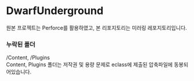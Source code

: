 # DwarfUnderground
원본 프로젝트는 Perforce를 활용하였고, 본 리포지토리는 미러링 레포지토리입니다.

### 누락된 폴더
/Content, /Plugins
<br/>
Content, Plugins 폴더는 저작권 및 용량 문제로 eclass에 제출된 압축파일에 동봉되어있습니다.
